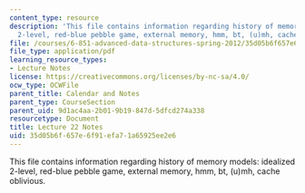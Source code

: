 ```yaml
---
content_type: resource
description: 'This file contains information regarding history of memory models: idealized
  2-level, red-blue pebble game, external memory, hmm, bt, (u)mh, cache oblivious.'
file: /courses/6-851-advanced-data-structures-spring-2012/35d05b6f657e6f91efa71a65925ee2e6_MIT6_851S12_Lec22.pdf
file_type: application/pdf
learning_resource_types:
- Lecture Notes
license: https://creativecommons.org/licenses/by-nc-sa/4.0/
ocw_type: OCWFile
parent_title: Calendar and Notes
parent_type: CourseSection
parent_uid: 9d1ac4aa-2b01-9b19-847d-5dfcd274a338
resourcetype: Document
title: Lecture 22 Notes
uid: 35d05b6f-657e-6f91-efa7-1a65925ee2e6
---
```

This file contains information regarding history of memory models: idealized 2-level, red-blue pebble game, external memory, hmm, bt, (u)mh, cache oblivious.